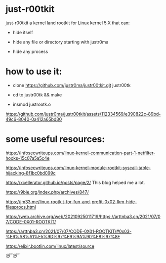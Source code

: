 # just-r00tkit

just-r00tkit a kernel land rootkit for Linux kernel 5.X that can:

- hide itself

- hide any file or directory starting with justr0ma

- hide any process

# how to use it:

- clone https://github.com/justr0ma/justr00tkit.git justr00tk

- cd to justr00tk && make

- insmod justrootk.o


https://github.com/justr0ma/justr00tkit/assets/112334569/e390822c-89bd-49c6-8040-0a412a65bd30



# some useful resources:

https://infosecwriteups.com/linux-kernel-communication-part-1-netfilter-hooks-15c07a5a5c4e

https://infosecwriteups.com/linux-kernel-module-rootkit-syscall-table-hijacking-8f1bc0bd099c

https://xcellerator.github.io/posts/page/2/ This blog helped me a lot.

https://9bie.org/index.php/archives/847/

https://jm33.me/linux-rootkit-for-fun-and-profit-0x02-lkm-hide-filesprocs.html

https://web.archive.org/web/20210925011719/https://arttnba3.cn/2021/07/07/CODE-0X01-ROOTKIT/

https://arttnba3.cn/2021/07/07/CODE-0X01-ROOTKIT/#0x03-%E6%A8%A1%E5%9D%97%E9%9A%90%E8%97%8F

https://elixir.bootlin.com/linux/latest/source

😴😴
